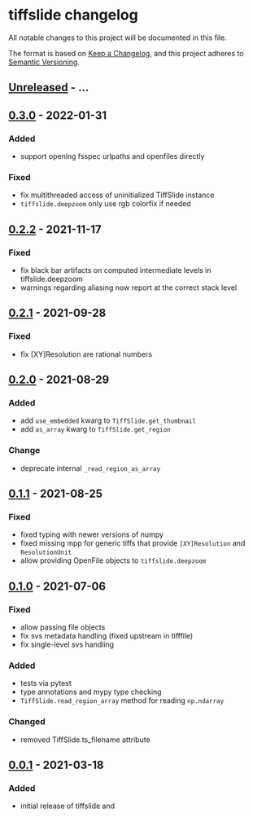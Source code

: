 # tiffslide changelog

All notable changes to this project will be documented in this file.

The format is based on [Keep a Changelog](https://keepachangelog.com/en/1.0.0/),
and this project adheres to [Semantic Versioning](https://semver.org/spec/v2.0.0.html).

## [Unreleased] - ...

## [0.3.0] - 2022-01-31
### Added
- support opening fsspec urlpaths and openfiles directly

### Fixed
- fix multithreaded access of uninitialized TiffSlide instance
- `tiffslide.deepzoom` only use rgb colorfix if needed

## [0.2.2] - 2021-11-17
### Fixed
- fix black bar artifacts on computed intermediate levels in tiffslide.deepzoom
- warnings regarding aliasing now report at the correct stack level

## [0.2.1] - 2021-09-28
### Fixed
- fix [XY]Resolution are rational numbers

## [0.2.0] - 2021-08-29
### Added
- add `use_embedded` kwarg to `TiffSlide.get_thumbnail`
- add `as_array` kwarg to `TiffSlide.get_region`

### Change
- deprecate internal `_read_region_as_array`

## [0.1.1] - 2021-08-25
### Fixed
- fixed typing with newer versions of numpy
- fixed missing mpp for generic tiffs that provide `[XY]Resolution` and `ResolutionUnit`
- allow providing OpenFile objects to `tiffslide.deepzoom`

## [0.1.0] - 2021-07-06
### Fixed
- allow passing file objects
- fix svs metadata handling (fixed upstream in tifffile)
- fix single-level svs handling

### Added
- tests via pytest
- type annotations and mypy type checking
- `TiffSlide.read_region_array` method for reading `np.ndarray`

### Changed
- removed TiffSlide.ts_filename attribute

## [0.0.1] - 2021-03-18
### Added
- initial release of tiffslide and

[Unreleased]:
https://github.com/bayer-science-for-a-better-life/tiffslide/compare/v0.3.0...HEAD
[0.3.0]: https://github.com/bayer-science-for-a-better-life/tiffslide/compare/v0.2.2...v0.3.0
[0.2.2]: https://github.com/bayer-science-for-a-better-life/tiffslide/compare/v0.2.1...v0.2.2
[0.2.1]: https://github.com/bayer-science-for-a-better-life/tiffslide/compare/v0.2.0...v0.2.1
[0.2.0]: https://github.com/bayer-science-for-a-better-life/tiffslide/compare/v0.1.1...v0.2.0
[0.1.1]: https://github.com/bayer-science-for-a-better-life/tiffslide/compare/v0.1.0...v0.1.1
[0.1.0]: https://github.com/bayer-science-for-a-better-life/tiffslide/compare/v0.0.1...v0.1.0
[0.0.1]: https://github.com/bayer-science-for-a-better-life/tiffslide/tree/v0.0.1
